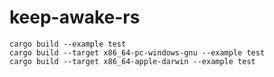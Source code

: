 # keep-awake-rs

```
cargo build --example test
cargo build --target x86_64-pc-windows-gnu --example test
cargo build --target x86_64-apple-darwin --example test
```
